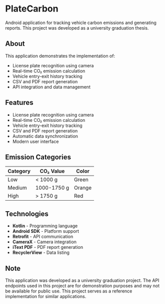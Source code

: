 # PlateCarbon

Android application for tracking vehicle carbon emissions and generating reports. This project was developed as a university graduation thesis.

## About

This application demonstrates the implementation of:
- License plate recognition using camera
- Real-time CO₂ emission calculation
- Vehicle entry-exit history tracking
- CSV and PDF report generation
- API integration and data management

## Features

- License plate recognition using camera
- Real-time CO₂ emission calculation
- Vehicle entry-exit history tracking
- CSV and PDF report generation
- Automatic data synchronization
- Modern user interface

## Emission Categories

| Category | CO₂ Value | Color |
|----------|-----------|-------|
| Low | < 1000 g | Green |
| Medium | 1000-1750 g | Orange |
| High | > 1750 g | Red |

## Technologies

- **Kotlin** - Programming language
- **Android SDK** - Platform support
- **Retrofit** - API communication
- **CameraX** - Camera integration
- **iText PDF** - PDF report generation
- **RecyclerView** - Data listing

## Note

This application was developed as a university graduation project. The API endpoints used in this project are for demonstration purposes and may not be available for public use. This project serves as a reference implementation for similar applications.
